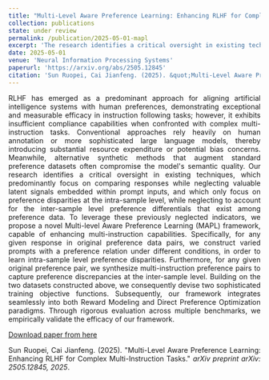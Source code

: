 ```yaml
---
title: "Multi-Level Aware Preference Learning: Enhancing RLHF for Complex Multi-Instruction Tasks"
collection: publications
state: under review
permalink: /publication/2025-05-01-mapl
excerpt: 'The research identifies a critical oversight in existing techniques, which predominantly focus on comparing responses while neglecting valuable latent signals embedded within prompt inputs, and which only focus on preference disparities at the intra-sample level, while neglecting to account for the inter-sample level preference differentials that exist among preference data. To leverage these previously neglected indicators, it proposes a novel Multi-level Aware Preference Learning (MAPL) framework, capable of enhancing multi-instruction capabilities.'
date: 2025-05-01
venue: 'Neural Information Processing Systems'
paperurl: 'https://arxiv.org/abs/2505.12845'
citation: 'Sun Ruopei, Cai Jianfeng. (2025). &quot;Multi-Level Aware Preference Learning: Enhancing RLHF for Complex Multi-Instruction Tasks.&quot; <i>arXiv preprint arXiv: 2505.12845, 2025</i>.'
---
```

<p style="text-align:justify; text-justify:inter-ideograph;">RLHF has emerged as a predominant approach for aligning artificial intelligence systems with human preferences, demonstrating exceptional and measurable efficacy in instruction following tasks; however, it exhibits insufficient compliance capabilities when confronted with complex multi-instruction tasks. Conventional approaches rely heavily on human annotation or more sophisticated large language models, thereby introducing substantial resource expenditure or potential bias concerns. Meanwhile, alternative synthetic methods that augment standard preference datasets often compromise the model's semantic quality. Our research identifies a critical oversight in existing techniques, which predominantly focus on comparing responses while neglecting valuable latent signals embedded within prompt inputs, and which only focus on preference disparities at the intra-sample level, while neglecting to account for the inter-sample level preference differentials that exist among preference data. To leverage these previously neglected indicators, we propose a novel Multi-level Aware Preference Learning (MAPL) framework, capable of enhancing multi-instruction capabilities. Specifically, for any given response in original preference data pairs, we construct varied prompts with a preference relation under different conditions, in order to learn intra-sample level preference disparities. Furthermore, for any given original preference pair, we synthesize multi-instruction preference pairs to capture preference discrepancies at the inter-sample level. Building on the two datasets constructed above, we consequently devise two sophisticated training objective functions. Subsequently, our framework integrates seamlessly into both Reward Modeling and Direct Preference Optimization paradigms. Through rigorous evaluation across multiple benchmarks, we empirically validate the efficacy of our framework.</p>

[Download paper from here](https://arxiv.org/abs/2505.12845)

<p style="text-align:justify; text-justify:inter-ideograph;">Sun Ruopei, Cai Jianfeng. (2025). &quot;Multi-Level Aware Preference Learning: Enhancing RLHF for Complex Multi-Instruction Tasks.&quot; <i>arXiv preprint arXiv: 2505.12845, 2025</i>.</p>